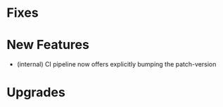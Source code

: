 # Fixes

# New Features
- (internal) CI pipeline now offers explicitly bumping the patch-version

# Upgrades
